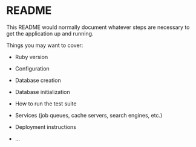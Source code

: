 # README

This README would normally document whatever steps are necessary to get the
application up and running.

Things you may want to cover:

* Ruby version

* Configuration

* Database creation

* Database initialization

* How to run the test suite

* Services (job queues, cache servers, search engines, etc.)

* Deployment instructions

* ...
